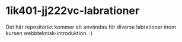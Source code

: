 1ik401-jj222vc-labrationer
==========================
Det här repositoriet kommer att användas för diverse labrationer inom kursen webbteknisk-introduktion. :)
